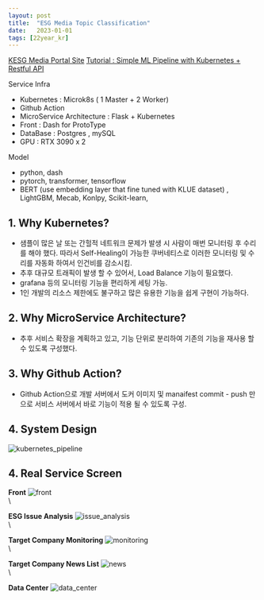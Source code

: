 ```yaml
---
layout: post
title:  "ESG Media Topic Classification"
date:   2023-01-01
tags: [22year_kr]
---
```


[KESG Media Portal Site]()
[Tutorial : Simple ML Pipeline with Kubernetes + Restful API ]()

Service Infra
- Kubernetes : Microk8s ( 1 Master + 2 Worker)
- Github Action 
- MicroService Architecture : Flask + Kubernetes
- Front : Dash for ProtoType
- DataBase : Postgres , mySQL
- GPU : RTX 3090 x 2 

Model 
- python, dash
- pytorch, transformer, tensorflow
- BERT (use embedding layer that fine tuned with KLUE dataset) , LightGBM, Mecab, Konlpy, Scikit-learn,


## 1. Why Kubernetes? 
- 샘플이 많은 날 또는 간헐적 네트워크 문제가 발생 시 사람이 매번 모니터링 후 수리를 해야 했다. 
따라서 Self-Healing이 가능한 쿠버네티스로 이러한 모니터링 및 수리를 자동화 하여서 인건비를 감소시킴. 
- 추후 대규모 트래픽이 발생 할 수 있어서, Load Balance 기능이 필요했다. 
- grafana 등의 모니터링 기능을 편리하게 세팅 가능.
- 1인 개발의 리소스 제한에도 불구하고 많은 유용한 기능을 쉽게 구현이 가능하다. 

## 2. Why MicroService Architecture?
- 추후 서비스 확장을 계획하고 있고, 기능 단위로 분리하여 기존의 기능을 재사용 할 수 있도록 구성했다.

## 3. Why Github Action?
- Github Action으로 개발 서버에서 도커 이미지 및 manaifest commit - push 만으로 서비스 서버에서 바로 기능이 적용 될 수 있도록 구성. 

## 4. System Design 
![kubernetes_pipeline](/assets/esg_media/pipeline/kube_pipeline_trans.png)

## 4. Real Service Screen 

**Front**
![front](/assets/esg_media/webpage/kresg_front.png)    
\

**ESG Issue Analysis**
![issue_analysis](/assets/esg_media/webpage/kresg_issue.png)    
\

**Target Company Monitoring**
![monitoring](/assets/esg_media/webpage/kresg_monitoring.png)    
\

**Target Company News List**
![news](/assets/esg_media/webpage/kresg_news_list.png)    
\ 

**Data Center**
![data_center](/assets/esg_media/webpage/kresg_datacenter.png)    

